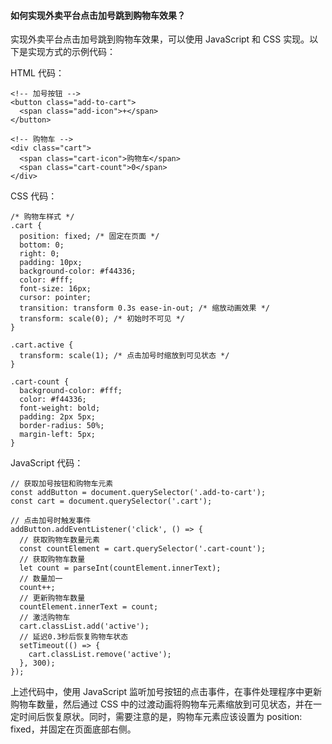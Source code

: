 <!--
 * @Author: Shu Binqi
 * @Date: 2023-03-14 19:51:45
 * @LastEditors: Shu Binqi
 * @LastEditTime: 2023-03-14 19:51:50
 * @Description: 外卖平台点击加号跳到购物车效果
 * @Version: 1.0.0
 * @FilePath: \interviewQuestions\八股文\刁钻题\外卖平台点击加号跳购物车效果.md
-->

#### 如何实现外卖平台点击加号跳到购物车效果？

实现外卖平台点击加号跳到购物车效果，可以使用 JavaScript 和 CSS 实现。以下是实现方式的示例代码：

HTML 代码：

```
<!-- 加号按钮 -->
<button class="add-to-cart">
  <span class="add-icon">+</span>
</button>

<!-- 购物车 -->
<div class="cart">
  <span class="cart-icon">购物车</span>
  <span class="cart-count">0</span>
</div>
```

CSS 代码：

```
/* 购物车样式 */
.cart {
  position: fixed; /* 固定在页面 */
  bottom: 0;
  right: 0;
  padding: 10px;
  background-color: #f44336;
  color: #fff;
  font-size: 16px;
  cursor: pointer;
  transition: transform 0.3s ease-in-out; /* 缩放动画效果 */
  transform: scale(0); /* 初始时不可见 */
}

.cart.active {
  transform: scale(1); /* 点击加号时缩放到可见状态 */
}

.cart-count {
  background-color: #fff;
  color: #f44336;
  font-weight: bold;
  padding: 2px 5px;
  border-radius: 50%;
  margin-left: 5px;
}
```

JavaScript 代码：

```
// 获取加号按钮和购物车元素
const addButton = document.querySelector('.add-to-cart');
const cart = document.querySelector('.cart');

// 点击加号时触发事件
addButton.addEventListener('click', () => {
  // 获取购物车数量元素
  const countElement = cart.querySelector('.cart-count');
  // 获取购物车数量
  let count = parseInt(countElement.innerText);
  // 数量加一
  count++;
  // 更新购物车数量
  countElement.innerText = count;
  // 激活购物车
  cart.classList.add('active');
  // 延迟0.3秒后恢复购物车状态
  setTimeout(() => {
    cart.classList.remove('active');
  }, 300);
});
```

上述代码中，使用 JavaScript 监听加号按钮的点击事件，在事件处理程序中更新购物车数量，然后通过 CSS 中的过渡动画将购物车元素缩放到可见状态，并在一定时间后恢复原状。同时，需要注意的是，购物车元素应该设置为 position: fixed，并固定在页面底部右侧。
